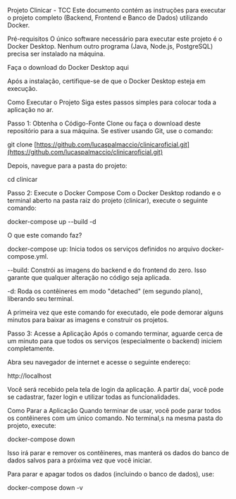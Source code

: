 Projeto Clinicar - TCC
Este documento contém as instruções para executar o projeto completo (Backend, Frontend e Banco de Dados) utilizando Docker.

Pré-requisitos
O único software necessário para executar este projeto é o Docker Desktop. Nenhum outro programa (Java, Node.js, PostgreSQL) precisa ser instalado na máquina.

Faça o download do Docker Desktop aqui

Após a instalação, certifique-se de que o Docker Desktop esteja em execução.

Como Executar o Projeto
Siga estes passos simples para colocar toda a aplicação no ar.

Passo 1: Obtenha o Código-Fonte
Clone ou faça o download deste repositório para a sua máquina. Se estiver usando Git, use o comando:

git clone [https://github.com/lucaspalmaccio/clinicaroficial.git](https://github.com/lucaspalmaccio/clinicaroficial.git)

Depois, navegue para a pasta do projeto:

cd clinicar

Passo 2: Execute o Docker Compose
Com o Docker Desktop rodando e o terminal aberto na pasta raiz do projeto (clinicar), execute o seguinte comando:

docker-compose up --build -d

O que este comando faz?

docker-compose up: Inicia todos os serviços definidos no arquivo docker-compose.yml.

--build: Constrói as imagens do backend e do frontend do zero. Isso garante que qualquer alteração no código seja aplicada.

-d: Roda os contêineres em modo "detached" (em segundo plano), liberando seu terminal.

A primeira vez que este comando for executado, ele pode demorar alguns minutos para baixar as imagens e construir os projetos.

Passo 3: Acesse a Aplicação
Após o comando terminar, aguarde cerca de um minuto para que todos os serviços (especialmente o backend) iniciem completamente.

Abra seu navegador de internet e acesse o seguinte endereço:

http://localhost

Você será recebido pela tela de login da aplicação. A partir daí, você pode se cadastrar, fazer login e utilizar todas as funcionalidades.

Como Parar a Aplicação
Quando terminar de usar, você pode parar todos os contêineres com um único comando. No terminal,s na mesma pasta do projeto, execute:

docker-compose down

Isso irá parar e remover os contêineres, mas manterá os dados do banco de dados salvos para a próxima vez que você iniciar.

Para parar e apagar todos os dados (incluindo o banco de dados), use:

docker-compose down -v
